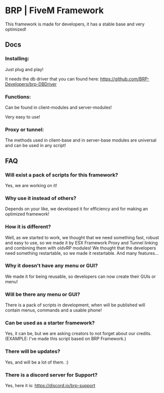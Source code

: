 # BRP | FiveM Framework

This framework is made for developers, it has a stable base and very optimized!

## Docs

### Installing:

Just plug and play!

It needs the db driver that you can found here:
https://github.com/BRP-Developers/brp-DBDriver

### Functions:

Can be found in client-modules and server-modules!

Very easy to use!

### Proxy or tunnel:

The methods used in client-base and in server-base modules are universal and can be used in any script!

## FAQ

### Will exist a pack of scripts for this framework?

Yes, we are working on it!

### Why use it instead of others?

Depends on your like, we developed it for efficiency and for making an optimized framework!

### How it is different?

Well, as we started to work, we thought that we need something fast, robust and easy to use, so we made it by ESX Framework Proxy and Tunnel linking and combining them with oldvRP modules! 
We thought that the developers need something restartable, so we made it restartable.
And many features...

### Why it doesn't have any menu or GUI?

We made it for being reusable, so developers can now create their GUIs or menu!

### Will be there any menu or GUI?

There is a pack of scripts in development, when will be published will contain menus, commands and a usable phone!

### Can be used as a starter framework?

Yes, it can be, but we are asking creators to not forget about our credits.
(EXAMPLE: I've made this script based on BRP Framework.)

### There will be updates?
Yes, and will be a lot of them. :)

### There is a discord server for Support?
Yes, here it is: https://discord.io/brp-support
